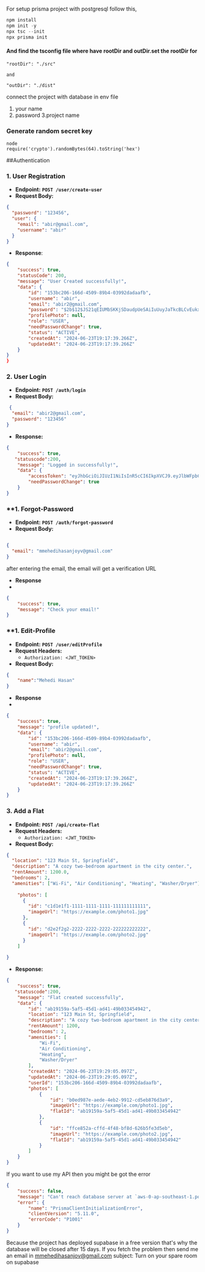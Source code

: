 For setup prisma project with postgresql follow this,

```javascript
npm install
npm init -y
npx tsc --init
npx prisma init

```


#### And find the tsconfig file where have rootDir and outDir.set the rootDir for

```
"rootDir": "./src"

and

"outDir": "./dist"

```

connect the project with database in env file

1. your name
2. password
   3.project name

### Generate random secret key

```
node
require('crypto').randomBytes(64).toString('hex')
```
##Authentication 
### **1. User Registration**

- **Endpoint:** **`POST /user/create-user`**
- **Request Body:**

```json
{
  "password": "123456",
  "user": {
    "email": "abir@gmail.com",
    "username": "abir"
  }
}

```

- **Response**:

```json
{
    "success": true,
    "statusCode": 200,
    "message": "User Created successfully!",
    "data": {
        "id": "153bc206-166d-4509-89b4-03992dadaafb",
        "username": "abir",
        "email": "abir2@gmail.com",
        "password": "$2b$12$JS21qEIUMbSKKjSDaudpUeSAiIuUuyJaTkcBLCvEukxCn6ToQWxCu",
        "profilePhoto": null,
        "role": "USER",
        "needPasswordChange": true,
        "status": "ACTIVE",
        "createdAt": "2024-06-23T19:17:39.266Z",
        "updatedAt": "2024-06-23T19:17:39.266Z"
    }
}
}
```

### **2. User Login**

- **Endpoint:** **`POST /auth/login`**
- **Request Body:**

```json
 {
  "email": "abir2@gmail.com",
  "password": "123456"
}

```

- **Response:**

```json
{
    "success": true,
   "statuscode":200,
    "message": "Logged in successfully!",
    "data": {
        "accessToken": "eyJhbGciOiJIUzI1NiIsInR5cCI6IkpXVCJ9.eyJlbWFpbCI6ImFiaXIyQGdtYWlsLmNvbSIsInJvbGUiOiJVU0VSIiwidXNlcklkIjoiMTUzYmMyMDYtMTY2ZC00NTA5LTg5YjQtMDM5OTJkYWRhYWZiIiwiaWF0IjoxNzE5MTcwMzc5LCJleHAiOjE3MjA0NjYzNzl9.3GJrDLp6f8Hl1MwL2TshOAi7Q8ZU0-m-O0Gvwvs1P2A",
        "needPasswordChange": true
    }
}
```
### **1. Forgot-Password

- **Endpoint:** **`POST /auth/forgot-password`**
- **Request Body:**

```json

{
  "email": "mmehedihasanjoyv@gmail.com"
}

```
after entering the email, the email will get a verification URL

- **Response**
- 
```json
{
    "success": true,
    "message": "Check your email!"
}

```
### **1. Edit-Profile

- **Endpoint:** **`POST /user/editProfile`**
- **Request Headers:**
    - `Authorization: <JWT_TOKEN>`
- **Request Body:**

```json
{
    "name":"Mehedi Hasan"
}
```

- **Response**
- 
```json
{
    "success": true,
    "message": "profile updated!",
    "data": {
        "id": "153bc206-166d-4509-89b4-03992dadaafb",
        "username": "abir",
        "email": "abir2@gmail.com",
        "profilePhoto": null,
        "role": "USER",
        "needPasswordChange": true,
        "status": "ACTIVE",
        "createdAt": "2024-06-23T19:17:39.266Z",
        "updatedAt": "2024-06-23T19:17:39.266Z"
    }
}

```







### **3. Add a Flat**

- **Endpoint:** **`POST /api/create-flat`**
- **Request Headers:**
    - `Authorization: <JWT_TOKEN>`
- **Request Body:**

```json
{
  "location": "123 Main St, Springfield",
  "description": "A cozy two-bedroom apartment in the city center.",
  "rentAmount": 1200.0,
  "bedrooms": 2,
  "amenities": ["Wi-Fi", "Air Conditioning", "Heating", "Washer/Dryer"],
  
    "photos": [
      {
        "id": "c1d1e1f1-1111-1111-1111-111111111111",
        "imageUrl": "https://example.com/photo1.jpg"
      },
      {
        "id": "d2e2f2g2-2222-2222-2222-222222222222",
        "imageUrl": "https://example.com/photo2.jpg"
      }
    ]
  
}

```

- **Response:**

```json
{
    "success": true,
   "statuscode":200,
    "message": "Flat created successfully",
    "data": {
        "id": "ab19159a-5af5-45d1-ad41-49b033454942",
        "location": "123 Main St, Springfield",
        "description": "A cozy two-bedroom apartment in the city center.",
        "rentAmount": 1200,
        "bedrooms": 2,
        "amenities": [
            "Wi-Fi",
            "Air Conditioning",
            "Heating",
            "Washer/Dryer"
        ],
        "createdAt": "2024-06-23T19:29:05.097Z",
        "updatedAt": "2024-06-23T19:29:05.097Z",
        "userId": "153bc206-166d-4509-89b4-03992dadaafb",
        "photos": [
            {
                "id": "b0ed987e-aede-4eb2-9912-cd5eb876d3a9",
                "imageUrl": "https://example.com/photo1.jpg",
                "flatId": "ab19159a-5af5-45d1-ad41-49b033454942"
            },
            {
                "id": "ffce852a-cffd-4f48-bf8d-626b5fe3d5eb",
                "imageUrl": "https://example.com/photo2.jpg",
                "flatId": "ab19159a-5af5-45d1-ad41-49b033454942"
            }
        ]
    }
}
```




















If you want to use my API then you might be got the error 
```json
{
    "success": false,
    "message": "Can't reach database server at `aws-0-ap-southeast-1.pooler.supabase.com`:`5432`\n\nPlease make sure your database server is running at `aws-0-ap-southeast-1.pooler.supabase.com`:`5432`.",
    "error": {
        "name": "PrismaClientInitializationError",
        "clientVersion": "5.11.0",
        "errorCode": "P1001"
    }
}
```
Because the project has deployed supabase in a free version that's why the database will be closed after 15 days. If you fetch the problem then send me an email in mmehedihasanjov@gmail.com
subject: Turn on your spare room on supabase




